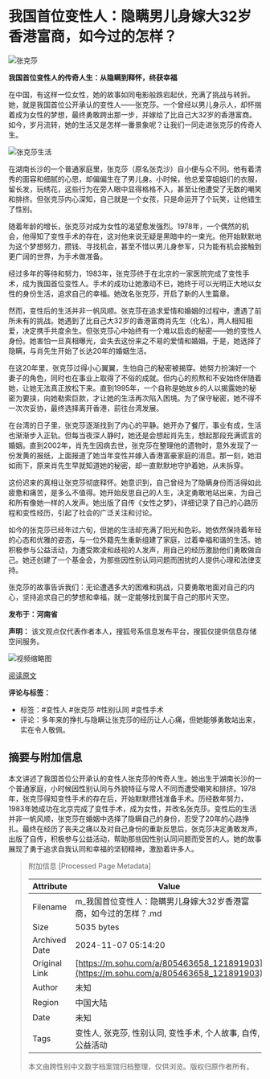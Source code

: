 # 我国首位变性人：隐瞒男儿身嫁大32岁香港富商，如今过的怎样？

![张克莎](//q3.itc.cn/q_70,c_lfill,w_60,h_60,g_face/images03/20241025/2bfc91bdc7744d55bf7e13ba125a218d.jpeg)

**我国首位变性人的传奇人生：从隐瞒到释怀，终获幸福**

在中国，有这样一位女性，她的故事如同电影般跌宕起伏，充满了挑战与转折。她，就是我国首位公开承认的变性人——张克莎。一个曾经以男儿身示人，却怀揣着成为女性的梦想，最终勇敢跨出那一步，并嫁给了比自己大32岁的香港富商。如今，岁月流转，她的生活又是怎样一番景象呢？让我们一同走进张克莎的传奇人生。

![张克莎生活](//q6.itc.cn/images01/20240901/dc0ae131416c47a28900a28e75f7b86a.png)

在湖南长沙的一个普通家庭里，张克莎（原名张克沙）自小便与众不同。他有着清秀的面容和细腻的心思，却偏偏生在了男儿身。小时候，他总爱穿姐姐们的衣服，留长发，玩绣花，这些行为在旁人眼中显得格格不入，甚至让他遭受了无数的嘲笑和排挤。但张克莎内心深知，自己就是一个女孩，只是命运开了个玩笑，让他错生了性别。

随着年龄的增长，张克莎对成为女性的渴望愈发强烈。1978年，一个偶然的机会，他得知了变性手术的存在，这对他来说无疑是黑暗中的一束光。他开始默默地为这个梦想努力，攒钱、寻找机会，甚至不惜以男儿身参军，只为能有机会接触到更广阔的世界，为手术做准备。

经过多年的等待和努力，1983年，张克莎终于在北京的一家医院完成了变性手术，成为我国首位变性人。手术的成功让她激动不已，她终于可以光明正大地以女性的身份生活，追求自己的幸福。她改名张克莎，开启了新的人生篇章。

然而，变性后的生活并非一帆风顺。张克莎在追求爱情和婚姻的过程中，遭遇了前所未有的挑战。她遇到了比自己大32岁的香港富商肖先生（化名），两人相知相爱，决定携手共度余生。但张克莎心中始终有一个难以启齿的秘密——她的变性人身份。她害怕一旦真相曝光，会失去这份来之不易的爱情和婚姻。于是，她选择了隐瞒，与肖先生开始了长达20年的婚姻生活。

在这20年里，张克莎过得小心翼翼，生怕自己的秘密被揭穿。她努力扮演好一个妻子的角色，同时也在事业上取得了不俗的成就。但内心的煎熬和不安始终伴随着她，让她无法真正放松下来。直到1995年，一个自称是她故乡的人以揭露她的秘密为要挟，向她勒索巨款，才让她的生活再次陷入困境。为了保守秘密，她不得不一次次妥协，最终选择离开香港，前往台湾发展。

在台湾的日子里，张克莎逐渐找到了内心的平静。她开办了餐厅，事业有成，生活也渐渐步入正轨。但每当夜深人静时，她还是会想起肖先生，想起那段充满谎言的婚姻。直到2002年，肖先生因病去世，张克莎在整理他的遗物时，意外发现了一份发黄的报纸，上面报道了她当年变性并嫁入香港富豪家庭的消息。那一刻，她泪如雨下，原来肖先生早就知道她的秘密，却一直默默地守护着她，从未拆穿。

这份迟来的真相让张克莎彻底释怀。她意识到，自己曾经为了隐瞒身份而活得如此疲惫和痛苦，是多么不值得。她开始反思自己的人生，决定勇敢地站出来，为自己和所有像她一样的人发声。她出版了自传《女性之梦》，详细记录了自己的心路历程和变性经历，引起了社会的广泛关注和讨论。

如今的张克莎已经年过六旬，但她的生活却充满了阳光和色彩。她依然保持着年轻的心态和优雅的姿态，与一位外籍先生重新组建了家庭，过着幸福和谐的生活。她积极参与公益活动，为遭受欺凌和歧视的人发声，用自己的经历激励他们勇敢做自己。她还创建了一个基金会，为那些因性别认同问题而困扰的人提供心理和法律支持。

张克莎的故事告诉我们：无论遭遇多大的困难和挑战，只要勇敢地面对自己的内心，坚持追求自己的梦想和幸福，就一定能够找到属于自己的那片天空。

**发布于：河南省**

**声明：** 该文观点仅代表作者本人，搜狐号系信息发布平台，搜狐仅提供信息存储空间服务。

![视频缩略图](https://1264568958.rsc.cdn77.org/publisher/contentvideos/cda7f0b7-7ef4-11ef-a2bd-7b1dcfa155d6/ca573f16-7ef4-11ef-a2bd-31efafe6dac6.jpg)

[阅读原文](https://m.sohu.com/a/805463658_121891903) 

**评论与标签：**
- 标签：#变性人 #张克莎 #性别认同 #变性手术
- 评论：多年来的挣扎与隐瞒让张克莎的经历让人心痛，但她能够勇敢站出来，实在令人敬佩。

## 摘要与附加信息

<!-- tcd_abstract -->
本文讲述了我国首位公开承认的变性人张克莎的传奇人生。她出生于湖南长沙的一个普通家庭，小时候因性别认同与外貌特征与常人不同而遭受嘲笑和排挤。1978年，张克莎得知变性手术的存在后，开始默默攒钱准备手术。历经数年努力，1983年她成功在北京完成了变性手术，成为女性，并改名张克莎。变性后的生活并非一帆风顺，张克莎在婚姻中选择了隐瞒自己的身份，忍受了20年的心路挣扎。最终在经历了丧夫之痛以及对自己身份的重新反思后，张克莎决定勇敢发声，出版了自传，积极参与公益活动，帮助那些因性别认同问题而受苦的人。她的故事展现了勇于追求自我认同和幸福的坚韧精神，激励着许多人。
<!-- tcd_abstract_end -->

> 附加信息 [Processed Page Metadata]
>
> | Attribute       | Value                                  |
> |-----------------|----------------------------------------|
> | Filename        | m_我国首位变性人：隐瞒男儿身嫁大32岁香港富商，如今过的怎样？.md                             |
> | Size            | 5035 bytes                           |
> | Archived Date   | 2024-11-07 05:14:20                             |
> | Original Link   | [https://m.sohu.com/a/805463658_121891903](https://m.sohu.com/a/805463658_121891903)                       |
> | Author          | 未知                               |
> | Region          | 中国大陆                               |
> | Date            | 未知                                 |
> | Tags            | 变性人, 张克莎, 性别认同, 变性手术, 个人故事, 自传, 公益活动                                 |
>
> 本文由跨性别中文数字档案馆归档整理，仅供浏览。版权归原作者所有。
>